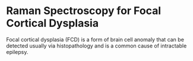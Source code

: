 # Raman Spectroscopy for Focal Cortical Dysplasia

Focal cortical dysplasia (FCD) is a form of brain cell anomaly that can be
detected usually via histopathology and is a common cause of intractable
epilepsy.
